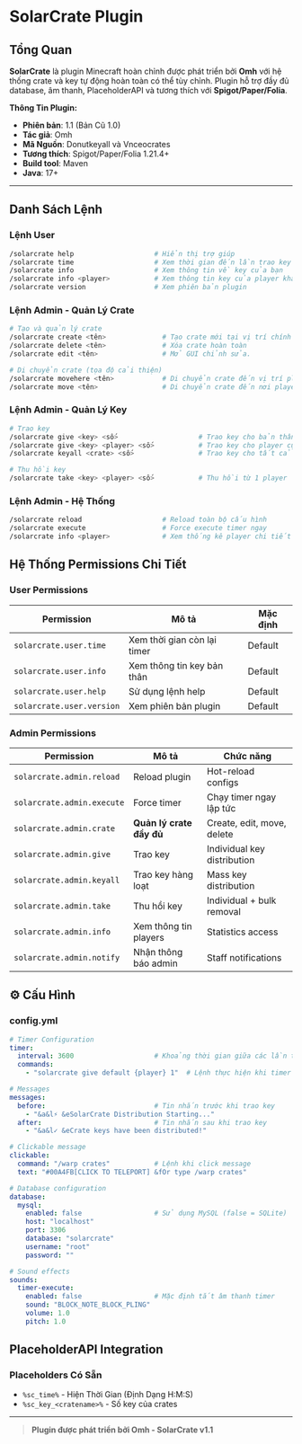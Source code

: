 # SolarCrate Plugin

## Tổng Quan
**SolarCrate** là plugin Minecraft hoàn chỉnh được phát triển bởi **Omh** với hệ thống crate và key tự động hoàn toàn có thể tùy chỉnh. Plugin hỗ trợ đầy đủ database, âm thanh, PlaceholderAPI và tương thích với **Spigot/Paper/Folia**.

**Thông Tin Plugin:**
- **Phiên bản**: 1.1 (Bản Cũ 1.0)
- **Tác giả**: Omh
- **Mã Nguồn**: Donutkeyall và Vnceocrates
- **Tương thích**: Spigot/Paper/Folia 1.21.4+
- **Build tool**: Maven
- **Java**: 17+

---

## Danh Sách Lệnh

### Lệnh User
```bash
/solarcrate help                    # Hiển thị trợ giúp
/solarcrate time                    # Xem thời gian đến lần trao key tiếp theo
/solarcrate info                    # Xem thông tin về key của bạn
/solarcrate info <player>           # Xem thông tin key của player khác (Admin)
/solarcrate version                 # Xem phiên bản plugin
```

### **Lệnh Admin - Quản Lý Crate**
```bash
# Tạo và quản lý crate
/solarcrate create <tên>              # Tạo crate mới tại vị trí chính xác
/solarcrate delete <tên>              # Xóa crate hoàn toàn
/solarcrate edit <tên>                # Mở GUI chỉnh sửa.

# Di chuyển crate (tọa độ cải thiện)
/solarcrate movehere <tên>            # Di chuyển crate đến vị trí player chính xác
/solarcrate move <tên>                # Di chuyển crate đến nơi player nhìn
```

### **Lệnh Admin - Quản Lý Key**
```bash
# Trao key
/solarcrate give <key> <số>                    # Trao key cho bản thân
/solarcrate give <key> <player> <số>           # Trao key cho player cụ thể
/solarcrate keyall <crate> <số>                # Trao key cho tất cả online

# Thu hồi key  
/solarcrate take <key> <player> <số>           # Thu hồi từ 1 player
```

### **Lệnh Admin - Hệ Thống**
```bash
/solarcrate reload                    # Reload toàn bộ cấu hình
/solarcrate execute                   # Force execute timer ngay
/solarcrate info <player>             # Xem thống kê player chi tiết
```

## **Hệ Thống Permissions Chi Tiết**

### **User Permissions** 
| Permission | Mô tả | Mặc định |
|------------|-------|----------|
| `solarcrate.user.time` | Xem thời gian còn lại timer | Default |
| `solarcrate.user.info` | Xem thông tin key bản thân | Default |
| `solarcrate.user.help` | Sử dụng lệnh help | Default |
| `solarcrate.user.version` | Xem phiên bản plugin | Default |

### **Admin Permissions**
| Permission | Mô tả | Chức năng |
|------------|-------|-----------|
| `solarcrate.admin.reload` | Reload plugin | Hot-reload configs |
| `solarcrate.admin.execute` | Force timer | Chạy timer ngay lập tức |
| `solarcrate.admin.crate` | **Quản lý crate đầy đủ** | Create, edit, move, delete |
| `solarcrate.admin.give` | Trao key | Individual key distribution |
| `solarcrate.admin.keyall` | Trao key hàng loạt | Mass key distribution |
| `solarcrate.admin.take` | Thu hồi key | Individual + bulk removal |
| `solarcrate.admin.info` | Xem thông tin players | Statistics access |
| `solarcrate.admin.notify` | Nhận thông báo admin | Staff notifications |

## ⚙️ Cấu Hình

### config.yml
```yaml
# Timer Configuration
timer:
  interval: 3600                    # Khoảng thời gian giữa các lần trao key (giây)
  commands:
    - "solarcrate give default {player} 1"  # Lệnh thực hiện khi timer kích hoạt

# Messages
messages:
  before:                           # Tin nhắn trước khi trao key
    - "&a&l⚡ &eSolarCrate Distribution Starting..."
  after:                            # Tin nhắn sau khi trao key
    - "&a&l✓ &eCrate keys have been distributed!"

# Clickable message
clickable:
  command: "/warp crates"           # Lệnh khi click message
  text: "#00A4FB[CLICK TO TELEPORT] &fOr type /warp crates"

# Database configuration
database:
  mysql:
    enabled: false                  # Sử dụng MySQL (false = SQLite)
    host: "localhost"
    port: 3306
    database: "solarcrate"
    username: "root"
    password: ""

# Sound effects
sounds:
  timer-execute:
    enabled: false                  # Mặc định tắt âm thanh timer
    sound: "BLOCK_NOTE_BLOCK_PLING"
    volume: 1.0
    pitch: 1.0
```

## **PlaceholderAPI Integration**

### **Placeholders Có Sẵn**
- `%sc_time%` - Hiện Thời Gian (Định Dạng H:M:S)
- `%sc_key_<cratename>%` - Số key của crates
---

> **Plugin được phát triển bởi Omh - SolarCrate v1.1**  
